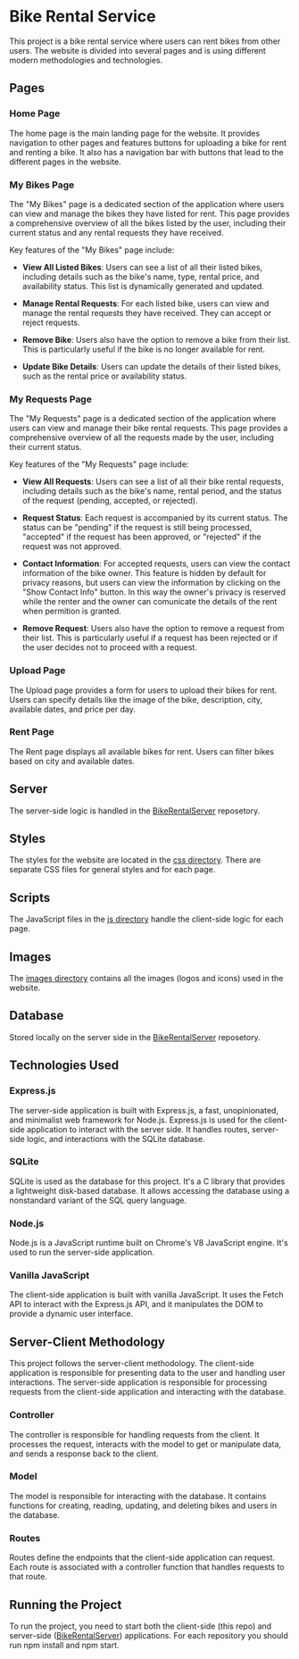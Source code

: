 # Bike Rental Service

This project is a bike rental service where users can rent bikes from other users. The website is divided into several pages and is using different modern methodologies and technologies.

## Pages

### Home Page

The home page is the main landing page for the website. It provides navigation to other pages and features buttons for uploading a bike for rent and renting a bike. It also has a navigation bar with buttons that lead to the different pages in the website.

### My Bikes Page

The "My Bikes" page is a dedicated section of the application where users can view and manage the bikes they have listed for rent. This page provides a comprehensive overview of all the bikes listed by the user, including their current status and any rental requests they have received.

Key features of the "My Bikes" page include:

- **View All Listed Bikes**: Users can see a list of all their listed bikes, including details such as the bike's name, type, rental price, and availability status. This list is dynamically generated and updated.

- **Manage Rental Requests**: For each listed bike, users can view and manage the rental requests they have received. They can accept or reject requests.

- **Remove Bike**: Users also have the option to remove a bike from their list. This is particularly useful if the bike is no longer available for rent.

- **Update Bike Details**: Users can update the details of their listed bikes, such as the rental price or availability status.

### My Requests Page

The "My Requests" page is a dedicated section of the application where users can view and manage their bike rental requests. This page provides a comprehensive overview of all the requests made by the user, including their current status.

Key features of the "My Requests" page include:

- **View All Requests**: Users can see a list of all their bike rental requests, including details such as the bike's name, rental period, and the status of the request (pending, accepted, or rejected).

- **Request Status**: Each request is accompanied by its current status. The status can be "pending" if the request is still being processed, "accepted" if the request has been approved, or "rejected" if the request was not approved.

- **Contact Information**: For accepted requests, users can view the contact information of the bike owner. This feature is hidden by default for privacy reasons, but users can view the information by clicking on the "Show Contact Info" button. In this way the owner's privacy is reserved while the renter and the owner can comunicate the details of the rent when permition is granted.

- **Remove Request**: Users also have the option to remove a request from their list. This is particularly useful if a request has been rejected or if the user decides not to proceed with a request.

### Upload Page

The Upload page provides a form for users to upload their bikes for rent. Users can specify details like the image of the bike, description, city, available dates, and price per day.

### Rent Page

The Rent page displays all available bikes for rent. Users can filter bikes based on city and available dates.

## Server

The server-side logic is handled in the [BikeRentalServer](https://github.com/simonAouiz/BikeRentalServer) reposetory.

## Styles

The styles for the website are located in the [css directory](src/css). There are separate CSS files for general styles and for each page.

## Scripts

The JavaScript files in the [js directory](src/js) handle the client-side logic for each page.

## Images

The [images directory](src/images) contains all the images (logos and icons) used in the website.

## Database

Stored locally on the server side in the [BikeRentalServer](https://github.com/simonAouiz/BikeRentalServer) reposetory.

## Technologies Used

### Express.js

The server-side application is built with Express.js, a fast, unopinionated, and minimalist web framework for Node.js. Express.js is used for the client-side application to interact with the server side. It handles routes, server-side logic, and interactions with the SQLite database.

### SQLite

SQLite is used as the database for this project. It's a C library that provides a lightweight disk-based database. It allows accessing the database using a nonstandard variant of the SQL query language.

### Node.js

Node.js is a JavaScript runtime built on Chrome's V8 JavaScript engine. It's used to run the server-side application.

### Vanilla JavaScript

The client-side application is built with vanilla JavaScript. It uses the Fetch API to interact with the Express.js API, and it manipulates the DOM to provide a dynamic user interface.

## Server-Client Methodology

This project follows the server-client methodology. The client-side application is responsible for presenting data to the user and handling user interactions. The server-side application is responsible for processing requests from the client-side application and interacting with the database.

### Controller

The controller is responsible for handling requests from the client. It processes the request, interacts with the model to get or manipulate data, and sends a response back to the client.

### Model

The model is responsible for interacting with the database. It contains functions for creating, reading, updating, and deleting bikes and users in the database.

### Routes

Routes define the endpoints that the client-side application can request. Each route is associated with a controller function that handles requests to that route.

## Running the Project

To run the project, you need to start both the client-side (this repo) and server-side ([BikeRentalServer](https://github.com/simonAouiz/BikeRentalServer)) applications. For each repository you should run npm install and npm start.
